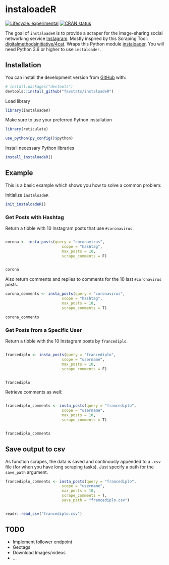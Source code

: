 
<!-- README.md is generated from README.Rmd. Please edit that file -->

# instaloadeR

<!-- badges: start -->

[![Lifecycle:
experimental](https://img.shields.io/badge/lifecycle-experimental-orange.svg)](https://www.tidyverse.org/lifecycle/#experimental)
[![CRAN
status](https://www.r-pkg.org/badges/version/instaloadeR)](https://CRAN.R-project.org/package=instaloadeR)
<!-- badges: end -->

The goal of `instaloadeR` is to provide a scraper for the image-sharing
social networking service
[Instagram](http://https://www.instagram.com/). Mostly inspired by this
Scraping Tool:
[digitalmethodsinitiative/4cat](https://github.com/digitalmethodsinitiative/4cat).
Wraps this Python module
[instaloader](https://github.com/instaloader/instaloader). You will need
Python 3.6 or higher to use `instaloader`.

## Installation

You can install the development version from
[GitHub](https://github.com/) with:

``` r
# install.packages("devtools")
devtools::install_github("favstats/instaloadeR")
```

Load library

``` r
library(instaloadeR)
```

Make sure to use your preferred Python installation

``` r
library(reticulate)

use_python(py_config()$python)
```

Install necessary Python libraries

``` r
install_instaloadeR()
```

## Example

This is a basic example which shows you how to solve a common problem:

Initialize `instaloadeR`

``` r
init_instaloadeR()
```

### Get Posts with Hashtag

Return a tibble with 10 Instagram posts that use `#coronavirus`.

``` r

corona <- insta_posts(query = "coronavirus", 
                         scope = "hashtag",
                         max_posts = 10, 
                         scrape_comments = F)


corona
```

Also return comments and replies to comments for the 10 last
`#coronavirus` posts.

``` r
corona_comments <- insta_posts(query = "coronavirus", 
                         scope = "hashtag",
                         max_posts = 10, 
                         scrape_comments = T)

corona_comments
```

### Get Posts from a Specific User

Return a tibble with the 10 Instagram posts by `francediplo`.

``` r

francediplo <- insta_posts(query = "francediplo", 
                         scope = "username",
                         max_posts = 10, 
                         scrape_comments = F)


francediplo
```

Retrieve comments as well:

``` r

francediplo_comments <- insta_posts(query = "francediplo", 
                         scope = "username",
                         max_posts = 10, 
                         scrape_comments = T)


francediplo_comments
```

## Save output to csv

As function scrapes, the data is saved and continously appended to a
`.csv` file (for when you have long scraping tasks). Just specify a path
for the `save_path` argument.

``` r
francediplo_comments <- insta_posts(query = "francediplo", 
                         scope = "username",
                         max_posts = 10, 
                         scrape_comments = T, 
                         save_path = "francediplo.csv")


readr::read_csv("francediplo.csv")
```

## TODO

  - Implement follower endpoint
  - Geotags
  - Download Images/videos
  - …

